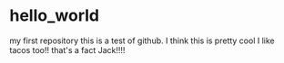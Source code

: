 # hello_world
my first repository
this is a test of github.
I think this is pretty cool
 I like tacos too!! that's a fact Jack!!!!
